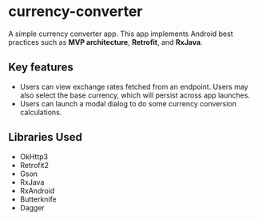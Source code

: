 # currency-converter

A simple currency converter app. This app implements Android best practices such as **MVP architecture**, **Retrofit**, and **RxJava**. 

## Key features
* Users can view exchange rates fetched from an endpoint. Users may also select the base currency, which will persist across app launches.
* Users can launch a modal dialog to do some currency conversion calculations.

## Libraries Used
* OkHttp3
* Retrofit2
* Gson
* RxJava
* RxAndroid
* Butterknife
* Dagger
